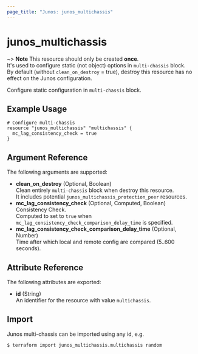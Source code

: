 ```yaml
---
page_title: "Junos: junos_multichassis"
---
```


# junos_multichassis

~> **Note**
  This resource should only be created **once**.  
  It's used to configure static (not object) options in `multi-chassis` block.  
  By default (without `clean_on_destroy` = true), destroy this resource has no effect on the Junos configuration.

Configure static configuration in `multi-chassis` block.

## Example Usage

```hcl
# Configure multi-chassis
resource "junos_multichassis" "multichassis" {
  mc_lag_consistency_check = true
}
```

## Argument Reference

The following arguments are supported:

- **clean_on_destroy** (Optional, Boolean)  
  Clean entirely `multi-chassis` block when destroy this resource.  
  It includes potential `junos_multichassis_protection_peer` resources.
- **mc_lag_consistency_check** (Optional, Computed, Boolean)  
  Consistency Check.  
  Computed to set to `true` when `mc_lag_consistency_check_comparison_delay_time` is specified.
- **mc_lag_consistency_check_comparison_delay_time** (Optional, Number)  
  Time after which local and remote config are compared (5..600 seconds).

## Attribute Reference

The following attributes are exported:

- **id** (String)  
  An identifier for the resource with value `multichassis`.

## Import

Junos multi-chassis can be imported using any id, e.g.

```shell
$ terraform import junos_multichassis.multichassis random
```

